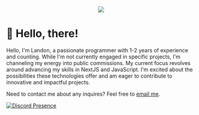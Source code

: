 <h1 align="center">
 <img src="https://skillicons.dev/icons?i=cloudflare,js,ts,html,nextjs,react,tailwind,vercel" />
</h1>

# 👋 Hello, there!
Hello, I'm Landon, a passionate programmer with 1-2 years of experience and counting. While I'm not currently engaged in specific projects, I'm channeling my energy into public commissions. My current focus revolves around advancing my skills in NextJS and JavaScript. I'm excited about the possibilities these technologies offer and am eager to contribute to innovative and impactful projects.

Need to contact me about any inquires? Feel free to [email me](mailto:).

[![Discord Presence](https://lanyard.cnrad.dev/api/1165020402175705139?idleMessage=idleMessage=Probably%20sleeping.%20🌙)](https://discord.com/users/1165020402175705139)
